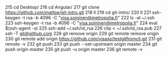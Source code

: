   215  cd Desktop/
  216  cd Angular/
  217  git clone https://github.com/mattpe/git-intro.git
  218  ll
  219  cd git-intro/
  220  ll
  221  ssh-keygen -t rsa -b 4096 -C "visa.soininen@metropolia.fi"
  222  ls -al ~/.ssh
  223  ssh-keygen -t rsa -b 4096 -C "visa.soininen@metropolia.fi"
  224  eval $(ssh-agent -s)
  225  ssh-add ~/.ssh/id_rsa
  226  clip < ~/.ssh/id_rsa.pub
  227  ssh -T git@github.com
  228  git remove origin
  229  git remote remove origin
  230  git remote add origin https://github.com/visaso/testgitfromcli.git
  231  git remote -v
  232  git push
  233  git push --set-upstream origin master
  234  git push origin master
  235  git push -u origin master
  236  git remote -v

